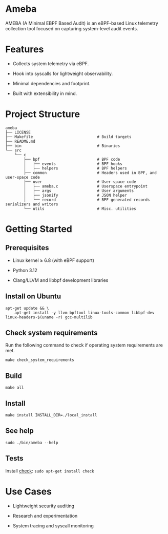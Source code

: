# Ameba
AMEBA (A Minimal EBPF Based Audit) is an eBPF-based Linux telemetry collection tool focused on capturing system-level audit events.


# Features
* Collects system telemetry via eBPF.

* Hook into syscalls for lightweight observability.

* Minimal dependencies and footprint.

* Built with extensibility in mind.


# Project Structure
```
ameba
├── LICENSE
├── Makefile                            # Build targets
├── README.md
├── bin                                 # Binaries
└── src
    └── c
        ├── bpf                         # BPF code
        │   ├── events                  # BPF hooks
        │   ├── helpers                 # BPF helpers
        ├── common                      # Headers used in BPF, and user-space code
        ├── user                        # User-space code
        │   ├── ameba.c                 # Userspace entrypoint
        │   ├── args                    # User arguments
        │   ├── jsonify                 # JSON helper
        │   └── record                  # BPF generated records serializers and writers
        └── utils                       # Misc. utilities
```

# Getting Started

## Prerequisites

* Linux kernel ≥ 6.8 (with eBPF support)

* Python 3.12

* Clang/LLVM and libbpf development libraries

## Install on Ubuntu

```
apt-get update && \
    apt-get install -y llvm bpftool linux-tools-common libbpf-dev linux-headers-$(uname -r) gcc-multilib
```

## Check system requirements
Run the following command to check if operating system requirements are met.
```
make check_system_requirements
```

## Build

```
make all
```

## Install

```
make install INSTALL_DIR=./local_install
```

## See help

```
sudo ./bin/ameba --help
```

## Tests

Install [check](https://libcheck.github.io/check/web/install.html#aptitude): `sudo apt-get install check`


# Use Cases

* Lightweight security auditing

* Research and experimentation

* System tracing and syscall monitoring